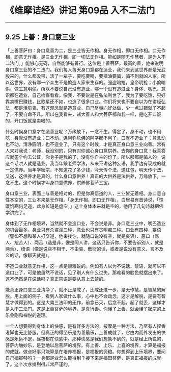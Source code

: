 # 《维摩诘经》讲记 第09品 入不二法门

------

## 9.25 上善：身口意三业

「上善菩萨曰：身口意善为二，是三业皆无作相。身无作相，即口无作相。口无作相，即意无作相。是三业无作相，即一切法无作相。能如是随无作慧者，是为入不二法门。」能够心无碍，自然能够有善行。这位是上善菩萨，最高的善，他来说明身口意三业的不二法门。我们每人每天身口意都在造业，我们来到这世界都是光屁股来的，什么都没带，活了一辈子，要吃要喝，要揩油要骗，骗不到就凶人家。所以这世界，没有哪一个众生不是偷盗人家来生存的。强盗暗抢，皇帝明抢；小偷暗偷，做生意明偷。所以不要说自己没有造业，哪一个没有造过业？身体、嘴巴、意识都在造业，自己检查看看。像我，不要说是在弘法利世了，我为了要吃饭，只好靠卖嘴巴赚钱，比歌星还不如，也造了很多口业。你们将来也不要自以为在讲经弘法，都是活见鬼，有这观念就是造意业。自己尽量向好处做，少一点过错就了不起了，不要自命不凡。所以在我看来，诸大善人和大菩萨都和我一样，是吃开口饭的，开口饭就是卖唱的。

什么时候身口意才在造善业呢？万缘放下，一念不生，得定了。身不动，也不用吃，身就没有造业；口不动，连阿弥陀佛的阿字都不阿了，口就不造业了；意念动也不动，清净圆明，也不造业了，只有这个时候，才是真正身口意三业向善。常有人来对我说：老师，我没别的，只有对你诚心身口意供养。去你的身口意！我真答应就签个约去公证，你身子是我的了，没有你自主的份了。所以那都是骗人的，说这个话哄人就是造业。我当年跟老师学法，从来不讲这种妄语，我手边有现成的就一定供养。当年学密宗，不知道花了多少钱，今天传个法，送红包，明天传个法，又送，这供养才是真的，什么身口意供养！真正的大供养是法供养，万缘放下，一念不生，这个时候才叫身口意供养，供养佛菩萨三宝。

身口意三业，表面上与善是相对的，但是你真悟道的人，三业皆无着相。身口意自性本空的，三业本来是无作相。「身无作相，即口无作相」，白居易有首诗说，「饱暖饥寒何足道，此身长短是虚空。」这个身体本来就是空的，他用了几句诗就把佛学讲完了。

身体到了无作相境界，当然就不会造口业，不会说是非。身口意三业中，嘴巴造业的机会最多。身业只有杀盗淫三种，意业也只有贪嗔痴三种。口业有四种，妄语（譬如不想和某人打交道，他来找你，就随口说没有空，就是妄语）、恶口（骂人、挖苦人）、两舌（造是非，像是同人讲，这话只告诉你，不要告诉别人，就是两舌）、绮语（像是说些不相干、不由衷、敷衍的话，或者是说没有意义、言不及义的话，像聊天就是）。

不造口业就意无作相，这一点是很难说的。例如有人以为不说话、禁语，就可以不造口业了，可是他虽然不说话，见了别人有什么过失，那难看的脸色就摆出来了。这不仍然是在说话吗？真正禁语是要从意上去禁的。

能真正身口意三业清净了，就不止是戒了，比戒还进一步，是无作慧，是智慧的解脱。用上面的例子，看到人家做什么事，心中也不会动念，这才是解脱，是要有智慧才做得到的。这是大乘三法印的无作，前念已灭，后念不起，起了就丢，这样才是入不二法门。这是上善菩萨的境界，是真行善。你懂了上善，就会懂了密宗的上乐金刚和禅悦的道理。

一个人想要得到身体上的快感，是有好多方法的，按摩是一种方法，乃至有人捏香港脚也无比舒服。但真正的得至乐是为善最乐，上善成就了，它由内而外发出的快感是永远不退，昼夜都在快感中。那种快感是我们想象不到的，就是经上所说的，菩萨内触妙乐，是登地以后菩萨的境界。有上善、上乐、上喜的境界，才算是福报的成就。做点好事只能算是在培养福报，是福报的资粮。你想得到上乐境界，要问自己福报够吗？一身都是业怎么能得到？接下来是福田菩萨，是真正福报的成就了。这个次序排列得非常严谨的。

